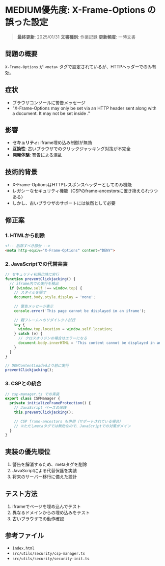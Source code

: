 # MEDIUM優先度: X-Frame-Options の誤った設定

> **最終更新**: 2025/01/31
> **文書種別**: 作業記録
> **更新頻度**: 一時文書

## 問題の概要
`X-Frame-Options` が `<meta>` タグで設定されているが、HTTPヘッダーでのみ有効。

## 症状
- ブラウザコンソールに警告メッセージ
- "X-Frame-Options may only be set via an HTTP header sent along with a document. It may not be set inside <meta>."

## 影響
- **セキュリティ**: iframe埋め込み制御が無効
- **互換性**: 古いブラウザでのクリックジャッキング対策が不完全
- **開発体験**: 警告による混乱

## 技術的背景
- X-Frame-OptionsはHTTPレスポンスヘッダーとしてのみ機能
- レガシーなセキュリティ機能（CSPのframe-ancestorsに置き換えられつつある）
- しかし、古いブラウザのサポートには依然として必要

## 修正案

### 1. HTMLから削除
```html
<!-- 削除すべき部分 -->
<meta http-equiv="X-Frame-Options" content="DENY">
```

### 2. JavaScriptでの代替実装
```javascript
// セキュリティ初期化時に実行
function preventClickjacking() {
  // iframe内での実行を検出
  if (window.self !== window.top) {
    // スタイルを隠す
    document.body.style.display = 'none';
    
    // 警告メッセージ表示
    console.error('This page cannot be displayed in an iframe');
    
    // 親フレームへのリダイレクト試行
    try {
      window.top.location = window.self.location;
    } catch (e) {
      // クロスオリジンの場合はエラーになる
      document.body.innerHTML = 'This content cannot be displayed in an iframe.';
    }
  }
}

// DOMContentLoadedより前に実行
preventClickjacking();
```

### 3. CSPとの統合
```typescript
// csp-manager.ts での実装
export class CSPManager {
  private initializeFrameProtection() {
    // JavaScript ベースの保護
    this.preventClickjacking();
    
    // CSP frame-ancestors も併用（サポートされている場合）
    // ※ただしmetaタグでは無効なので、JavaScriptでの対策がメイン
  }
}
```

## 実装の優先順位
1. 警告を解消するため、metaタグを削除
2. JavaScriptによる代替保護を実装
3. 将来のサーバー移行に備えた設計

## テスト方法
1. iframeでページを埋め込んでテスト
2. 異なるドメインからの埋め込みをテスト
3. 古いブラウザでの動作確認

## 参考ファイル
- `index.html`
- `src/utils/security/csp-manager.ts`
- `src/utils/security/security-init.ts`